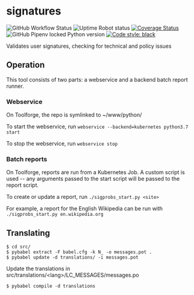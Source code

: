 # signatures
![GitHub Workflow Status](https://img.shields.io/github/workflow/status/AntiCompositeNumber/signatures/Python%20application)
![Uptime Robot status](https://img.shields.io/uptimerobot/status/m784569439-67298a1a3ff3bf5812aba175?label=website%20status)
[![Coverage Status](https://coveralls.io/repos/github/AntiCompositeNumber/signatures/badge.svg?branch=master)](https://coveralls.io/github/AntiCompositeNumber/signatures?branch=master)
![GitHub Pipenv locked Python version](https://img.shields.io/github/pipenv/locked/python-version/AntiCompositeNumber/signatures)
[![Code style: black](https://img.shields.io/badge/code%20style-black-000000.svg)](https://github.com/psf/black)

Validates user signatures, checking for technical and policy issues

## Operation
This tool consists of two parts: a webservice and a backend batch report runner.

### Webservice
On Toolforge, the repo is symlinked to ~/www/python/

To start the webservice, run `webservice --backend=kubernetes python3.7 start`

To stop the webservice, run `webservice stop`

### Batch reports
On Toolforge, reports are run from a Kubernetes Job. A custom script is used -- any arguments passed to the start script will be passed to the report script. 

To create or update a report, run `./sigprobs_start.py <site>`

For example, a report for the English Wikipedia can be run with `./sigprobs_start.py en.wikipedia.org`

## Translating
```
$ cd src/
$ pybabel extract -F babel.cfg -k N_ -o messages.pot .
$ pybabel update -d translations/ -i messages.pot
```

Update the translations in src/translations/\<lang\>/LC\_MESSAGES/messages.po

```
$ pybabel compile -d translations
```

